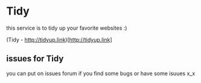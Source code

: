 # Tidy
this service is to tidy up your favorite websites :)

(Tidy - http://tidyup.link)[http://tidyup.link]

## issues for Tidy
you can put on issues forum if you find some bugs or have some isuues x_x
